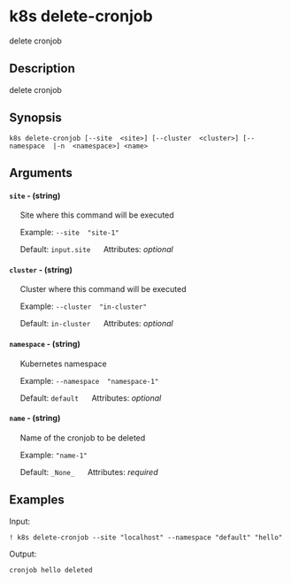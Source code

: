 # k8s delete-cronjob

delete cronjob

## Description

delete cronjob

## Synopsis

`k8s delete-cronjob [--site  <site>] [--cluster  <cluster>] [--namespace  |-n  <namespace>] <name>`

## Arguments


#### `site` - (string)

&nbsp;&nbsp;&nbsp;&nbsp; Site where this command will be executed  

&nbsp;&nbsp;&nbsp;&nbsp; Example:  `--site  "site-1"`

&nbsp;&nbsp;&nbsp;&nbsp; Default: `input.site`
&nbsp;&nbsp;&nbsp;&nbsp; Attributes: _optional_  


#### `cluster` - (string)

&nbsp;&nbsp;&nbsp;&nbsp; Cluster where this command will be executed  

&nbsp;&nbsp;&nbsp;&nbsp; Example:  `--cluster  "in-cluster"`

&nbsp;&nbsp;&nbsp;&nbsp; Default: `in-cluster`
&nbsp;&nbsp;&nbsp;&nbsp; Attributes: _optional_  


#### `namespace` - (string)

&nbsp;&nbsp;&nbsp;&nbsp; Kubernetes namespace  

&nbsp;&nbsp;&nbsp;&nbsp; Example:  `--namespace  "namespace-1"`

&nbsp;&nbsp;&nbsp;&nbsp; Default: `default`
&nbsp;&nbsp;&nbsp;&nbsp; Attributes: _optional_  


#### `name` - (string)

&nbsp;&nbsp;&nbsp;&nbsp; Name of the cronjob to be deleted  

&nbsp;&nbsp;&nbsp;&nbsp; Example:  `"name-1"`

&nbsp;&nbsp;&nbsp;&nbsp; Default: `_None_`
&nbsp;&nbsp;&nbsp;&nbsp; Attributes: _required_  



## Examples

Input: 
```
! k8s delete-cronjob --site "localhost" --namespace "default" "hello"
```
Output: 
```
cronjob hello deleted
```

